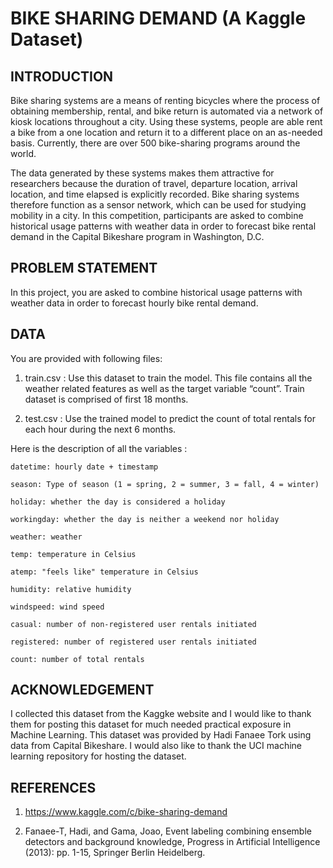 # BIKE SHARING DEMAND (A Kaggle Dataset)

## INTRODUCTION

Bike sharing systems are a means of renting bicycles where the process of obtaining membership, rental, and bike return is automated via a network of kiosk locations throughout a city. Using these systems, people are able rent a bike from a one location and return it to a different place on an as-needed basis. Currently, there are over 500 bike-sharing programs around the world.

The data generated by these systems makes them attractive for researchers because the duration of travel, departure location, arrival location, and time elapsed is explicitly recorded. Bike sharing systems therefore function as a sensor network, which can be used for studying mobility in a city. In this competition, participants are asked to combine historical usage patterns with weather data in order to forecast bike rental demand in the Capital Bikeshare program in Washington, D.C.

## PROBLEM STATEMENT

In this project, you are asked to combine historical usage patterns with weather data in order to forecast hourly bike rental demand.

## DATA

You are provided with following files:

1. train.csv : Use this dataset to train the model. This file contains all the weather related features as well as the target variable “count”. Train dataset is comprised of first 18 months.

2. test.csv : Use the trained model to predict the count of total rentals for each hour during the next 6 months.

Here is the description of all the variables :
	
	datetime: hourly date + timestamp

	season: Type of season (1 = spring, 2 = summer, 3 = fall, 4 = winter)

	holiday: whether the day is considered a holiday

	workingday: whether the day is neither a weekend nor holiday

	weather: weather

	temp: temperature in Celsius

	atemp: "feels like" temperature in Celsius

	humidity: relative humidity

	windspeed: wind speed

	casual: number of non-registered user rentals initiated

	registered: number of registered user rentals initiated

	count: number of total rentals

## ACKNOWLEDGEMENT

I collected this dataset from the Kaggke website and I would like to thank them for posting this dataset for much needed practical exposure in Machine Learning.  This dataset was provided by Hadi Fanaee Tork using data from Capital Bikeshare. I would also like to thank the UCI machine learning repository for hosting the dataset.

## REFERENCES

1. https://www.kaggle.com/c/bike-sharing-demand

2. Fanaee-T, Hadi, and Gama, Joao, Event labeling combining ensemble detectors and background knowledge, Progress in Artificial Intelligence (2013): pp. 1-15, Springer Berlin      Heidelberg.
